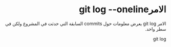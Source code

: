<div dir = rtl > 
  
 <h1>  الامرgit log --oneline    </h1> 
<p>
</p>

<p>
الامر git log   يعرض معلومات حول commits  السابقة التي حدثت في المشروع ولكن في سطر واحد. 
</p>
 <p>  git log </p>
    

  </dir >
